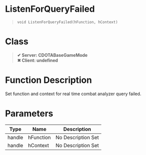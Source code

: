 # ListenForQueryFailed
> `void ListenForQueryFailed(hFunction, hContext)`
# Class
> __✔ Server: CDOTABaseGameMode__  
> __✖ Client: undefined__  
# Function Description
Set function and context for real time combat analyzer query failed.
# Parameters
Type|Name|Description
--|--|--
handle|hFunction|No Description Set
handle|hContext|No Description Set
